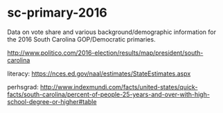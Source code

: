 # sc-primary-2016

Data on vote share and various background/demographic information for the 2016 South Carolina GOP/Democratic primaries.

http://www.politico.com/2016-election/results/map/president/south-carolina

literacy: https://nces.ed.gov/naal/estimates/StateEstimates.aspx

perhsgrad: http://www.indexmundi.com/facts/united-states/quick-facts/south-carolina/percent-of-people-25-years-and-over-with-high-school-degree-or-higher#table
